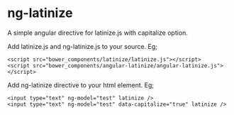 # ng-latinize
A simple angular directive for latinize.js with capitalize option.

Add latinize.js and ng-latinize.js to your source. Eg;
```
<script src="bower_components/latinize/latinize.js"></script>
<script src="bower_components/angular-latinize/angular-latinize.js"></script>
```

Add ng-latinize directive to your html element. Eg;
```
<input type="text" ng-model="test" latinize />
<input type="text" ng-model="test" data-capitalize="true" latinize />
```
